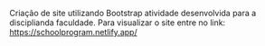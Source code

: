 Criação de site utilizando Bootstrap atividade desenvolvida para a disciplianda faculdade.
Para visualizar o site entre no link: https://schoolprogram.netlify.app/
